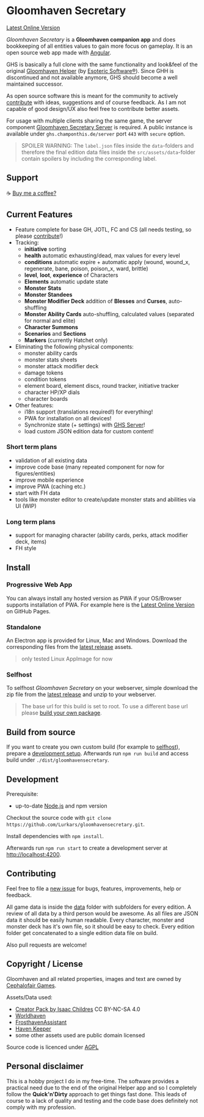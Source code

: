 # Gloomhaven Secretary

[Latest Online Version](https://lurkars.github.io/gloomhavensecretary/)

*Gloomhaven Secretary* is a **Gloomhaven companion app** and does bookkeeping of all entities values to gain more focus on gameplay. It is an open source web app made with [Angular](https://angular.io/).

GHS is basically a full clone with the same functionality and look&feel of the original [Gloomhaven Helper](http://esotericsoftware.com/gloomhaven-helper) (by [Esoteric Software®](http://esotericsoftware.com)). Since GHH is discontinued and not available anymore, GHS should become a well maintained successor.

As open source software this is meant for the community to actively [contribute](#contributing) with ideas, suggestions and of course feedback. As I am not capable of good design/UX also feel free to contribute better assets.

For usage with multiple clients sharing the same game, the server component [Gloomhaven Secretary Server](https://github.com/Lurkars/ghs-server) is required. A public instance is available under `ghs.champonthis.de/server` port `443` with `secure` option.

> SPOILER WARNING:
> The `label.json` files inside the `data`-folders and therefore the final edition data files inside the `src/assets/data`-folder contain spoilers by including the corresponding label.

## Support

☕ [Buy me a coffee?](https://ko-fi.com/lurkars)

## Current Features

- Feature complete for base GH, JOTL, FC and CS (all needs testing, so please [contribute](#contributing)!)
- Tracking:
  - **initiative** sorting
  - **health** automatic exhausting/dead, max values for every level
  - **conditions** automatic expire + automatic apply (wound, wound_x, regenerate, bane, poison, poison_x, ward, brittle)
  - **level**, **loot**, **experience** of Characters
  - **Elements** automatic update state
  - **Monster Stats**
  - **Monster Standees**
  - **Monster Modifier Deck** addition of **Blesses** and **Curses**, auto-shuffling
  - **Monster Ability Cards** auto-shuffling, calculated values (separated for normal and elite)
  - **Character Summons**
  - **Scenarios** and **Sections**
  - **Markers** (currently Hatchet only)
- Eliminating the following physical components:
  - monster ability cards
  - monster stats sheets
  - monster attack modifier deck
  - damage tokens
  - condition tokens
  - element board, element discs, round tracker, initiative tracker
  - character HP/XP dials
  - character boards
- Other features:
  - i18n support (translations required!) for everything!
  - PWA for installation on all devices!
  - Synchronize state (+ settings) with [GHS Server](https://github.com/Lurkars/ghs-server)!
  - load custom JSON edition data for custom content!

### Short term plans

- validation of all existing data
- improve code base (many repeated component for now for figures/entities)
- improve mobile experience
- improve PWA (caching etc.)
- start with FH data
- tools like monster editor to create/update monster stats and abilities via UI (WIP)

### Long term plans

- support for managing character (ability cards, perks, attack modifier deck, items)
- FH style

## Install

### Progressive Web App

You can always install any hosted version as PWA if your OS/Browser supports installation of PWA. For example here is the [Latest Online Version](https://lurkars.github.io/gloomhavensecretary/) on GitHub Pages.

### Standalone

An Electron app is provided for Linux, Mac and Windows.
Download the corresponding files from the [latest release](https://github.com/Lurkars/gloomhavensecretary/releases/latest) assets.

> only tested Linux AppImage for now

### Selfhost

To selfhost *Gloomhaven Secretary* on your webserver, simple download the zip file from the [latest release](https://github.com/Lurkars/gloomhavensecretary/releases/latest) and unzip to your webserver.

> The base url for this build is set to root. To use a different base url please [build your own package](#build-from-source).

## Build from source

If you want to create you own custom build (for example to [selfhost](#selfhost)), prepare a [development setup](#development). Afterwards run `npm run build` and access build under `./dist/gloomhavensecretary`.

## Development

Prerequisite:

- up-to-date [Node.js](https://nodejs.org) and npm version

Checkout the source code with `git clone https://github.com/Lurkars/gloomhavensecretary.git`.

Install dependencies with `npm install`.

Afterwards run `npm run start` to create a development server at [http://localhost:4200](http://localhost:4200).

## Contributing

Feel free to file a [new issue](https://github.com/Lurkars/gloomhavensecretary/issues/new/choose) for bugs, features, improvements, help or feedback.

All game data is inside the [data](./data/) folder with subfolders for every edition. A review of all data by a third person would be awesome. As all files are JSON data it should be easily human readable. Every character, monster and monster deck has it's own file, so it should be easy to check.
Every edition folder get concatenated to a single edition data file on build.

Also pull requests are welcome!

## Copyright / License

Gloomhaven and all related properties, images and text are owned by [Cephalofair Games](https://cephalofair.com).

Assets/Data used:

- [Creator Pack by Isaac Childres](https://boardgamegeek.com/thread/1733586/files-creation) CC BY-NC-SA 4.0
- [Worldhaven](https://github.com/any2cards/worldhaven)
- [FrosthavenAssistant](https://github.com/Tarmslitaren/FrosthavenAssistant)
- [Haven Keeper](https://github.com/PrimalZed/haven-keeper)
- some other assets used are public domain licensed

Source code is licenced under [AGPL](/LICENSE)

## Personal disclaimer

This is a hobby project I do in my free-time. The software provides a practical need due to the end of the original Helper app and so I completely follow the **Quick'n'Dirty** approach to get things fast done. This leads of course to a lack of quality and testing and the code base does definitely not comply with my profession.
